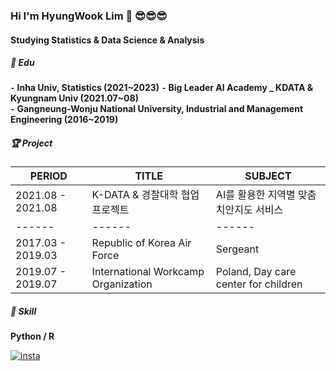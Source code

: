 ### Hi I'm HyungWook Lim 👋 😎😎😎
#### Studying Statistics & Data Science & Analysis   

##### 📘 ️Edu 

**`-` Inha Univ, Statistics (2021~2023)**
**`-` Big Leader AI Academy _ KDATA & Kyungnam Univ (2021.07~08)**   
**`-` Gangneung-Wonju National University, Industrial and Management Engineering (2016~2019)**   

##### 🏆 Project  

| PERIOD | TITLE | SUBJECT |
| ------- | ------- | -------|
| 2021.08 - 2021.08 | K-DATA & 경찰대학 협업 프로젝트 | AI를 활용한 지역별 맞춤 치안지도 서비스 |
| ------ | ------ | ------|
| 2017.03 - 2019.03 | Republic of Korea Air Force | Sergeant
| 2019.07 - 2019.07 | International Workcamp Organization | Poland, Day care center for children  

##### 🧩 Skill  

**Python / R**    

[![insta](https://img.shields.io/badge/Instagram-ff69b4?style=for-the-badge&logo=instagram&logoColor=white&link=https://www.instagram.com/caesium_y/)](https://www.instagram.com/dlaguddnr/)
